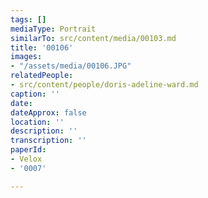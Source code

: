 ```yaml
---
tags: []
mediaType: Portrait
similarTo: src/content/media/00103.md
title: '00106'
images:
- "/assets/media/00106.JPG"
relatedPeople:
- src/content/people/doris-adeline-ward.md
caption: ''
date: 
dateApprox: false
location: ''
description: ''
transcription: ''
paperId:
- Velox
- '0007'

---
```


